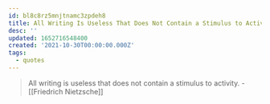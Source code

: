 ```yaml
---
id: bl8c8rz5mnjtnamc3zpdeh8
title: All Writing Is Useless That Does Not Contain a Stimulus to Activity
desc: ''
updated: 1652716548400
created: '2021-10-30T00:00:00.000Z'
tags:
  - quotes
---
```


> All writing is useless that does not contain a stimulus to activity. - [[Friedrich Nietzsche]]
